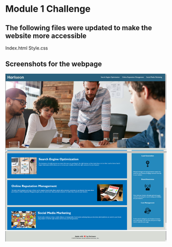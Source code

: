 # Module 1 Challenge

## The following files were updated to make the website more accessible

Index.html Style.css

## Screenshots for the webpage

![Website Screenshot](./Challenge_1/assets/screenshots/webpage-screenshot.png)
![Website Screenshot](./Challenge_1/assets/screenshots/webpage-screenshot-2.png)
![Website Screenshot](./Challenge_1/assets/screenshots/webpage-screenshot-3.png)

